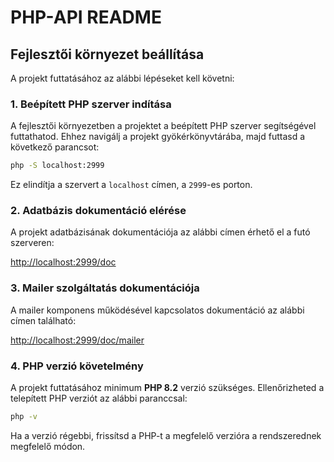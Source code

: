 # PHP-API README

## Fejlesztői környezet beállítása

A projekt futtatásához az alábbi lépéseket kell követni:

### 1. Beépített PHP szerver indítása

A fejlesztői környezetben a projektet a beépített PHP szerver segítségével futtathatod. Ehhez navigálj a projekt gyökérkönyvtárába, majd futtasd a következő parancsot:

```sh
php -S localhost:2999
```

Ez elindítja a szervert a `localhost` címen, a `2999`-es porton.

### 2. Adatbázis dokumentáció elérése

A projekt adatbázisának dokumentációja az alábbi címen érhető el a futó szerveren:

[http://localhost:2999/doc](http://localhost:2999/doc)

### 3. Mailer szolgáltatás dokumentációja

A mailer komponens működésével kapcsolatos dokumentáció az alábbi címen található:

[http://localhost:2999/doc/mailer](http://localhost:2999/doc/mailer)

### 4. PHP verzió követelmény

A projekt futtatásához minimum **PHP 8.2** verzió szükséges. Ellenőrizheted a telepített PHP verziót az alábbi paranccsal:

```sh
php -v
```

Ha a verzió régebbi, frissítsd a PHP-t a megfelelő verzióra a rendszerednek megfelelő módon.
